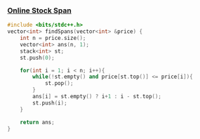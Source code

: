### [Online Stock Span](https://www.codingninjas.com/studio/problems/online-stock-span_8230843?challengeSlug=striver-sde-challenge&leftPanelTab=0)

```cpp
#include <bits/stdc++.h> 
vector<int> findSpans(vector<int> &price) {
    int n = price.size();
    vector<int> ans(n, 1);
    stack<int> st;
    st.push(0);

    for(int i = 1; i < n; i++){
        while(!st.empty() and price[st.top()] <= price[i]){
            st.pop();
        }
        ans[i] = st.empty() ? i+1 : i - st.top();
        st.push(i);
    }

    return ans;
}
```